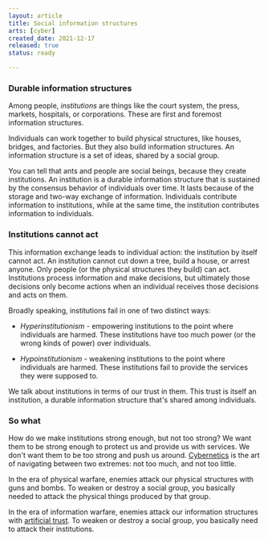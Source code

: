 ```yaml
---
layout: article
title: Social information structures
arts: [cyber]
created_date: 2021-12-17
released: true
status: ready

---
```


### Durable information structures

Among people, *institutions* are things like the court system, the
press, markets, hospitals, or corporations. These are first and
foremost information structures.

Individuals can work together to build physical structures, like
houses, bridges, and factories. But they also build information
structures. An information structure is a set of ideas, shared by a
social group.

You can tell that ants and people are social beings, because they
create institutions. An institution is a durable information structure
that is sustained by the consensus behavior of individuals over time.
It lasts because of the storage and two-way exchange of information.
Individuals contribute information to institutions, while at the same
time, the institution contributes information to individuals.

### Institutions cannot act

This information exchange leads to individual action: the institution
by itself cannot act. An institution cannot cut down a tree, build a
house, or arrest anyone. Only people (or the physical structures they
build) can act. Institutions process information and make decisions,
but ultimately those decisions only become actions when an individual
receives those decisions and acts on them.


Broadly speaking, institutions fail in one of two distinct ways:

* *Hyperinstitutionism* - empowering institutions to the point where
individuals are harmed. These institutions have too much power (or the
wrong kinds of power) over individuals.

* *Hypoinstitutionism* - weakening institutions to the point where
individuals are harmed. These institutions fail to provide the
services they were supposed to.

We talk about institutions in terms of our trust in them. This trust is
itself an institution, a durable information structure that's shared
among individuals.

### So what

How do we make institutions strong enough, but not too strong?  We
want them to be strong enough to protect us and provide us with
services. We don't want them to be too strong and push us
around. [Cybernetics](cyber) is the art of navigating between two
extremes: not too much, and not too little.

In the era of physical warfare, enemies attack our physical structures
with guns and bombs. To weaken or destroy a social group, you
basically needed to attack the physical things produced by that group.

In the era of information warfare, enemies attack our information
structures with [artificial trust](decisions). To weaken or destroy a
social group, you basically need to attack their institutions.
